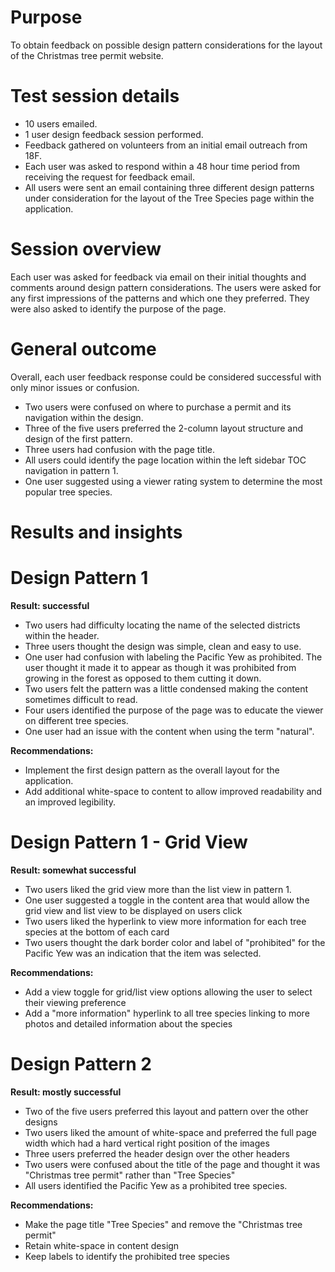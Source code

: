 # Purpose
To obtain feedback on possible design pattern considerations for the layout of the Christmas tree permit website.
 
# Test session details
* 10 users emailed.
* 1 user design feedback session performed.
* Feedback gathered on volunteers from an initial email outreach from 18F.
* Each user was asked to respond within a 48 hour time period from receiving the request for feedback email.
* All users were sent an email containing three different design patterns under consideration for the layout of the  Tree Species page within the application.

 
# Session overview
Each user was asked for feedback via email on their initial thoughts and comments around design pattern considerations.  The users were asked for any first impressions of the patterns and which one they preferred. They were also asked to identify the purpose of the page.
 
 
# General outcome
Overall, each user feedback response could be considered successful with only minor issues or confusion.
* Two users were confused on where to purchase a permit and its navigation within the design.
* Three of the five users preferred the 2-column layout structure and design of the first pattern.
* Three users had confusion with the page title.
* All users could identify the page location within the left sidebar TOC navigation in pattern 1.
* One user suggested using a viewer rating system to determine the most popular tree species.
 

# Results and insights
 

# Design Pattern 1
**Result: successful**
* Two users had difficulty locating the name of the selected districts within the header.
* Three users thought the design was simple, clean and easy to use.
* One user had confusion with labeling the Pacific Yew as prohibited. The user thought it made it to appear as though it was prohibited from growing in the forest as opposed to them cutting it down.
* Two users felt the pattern was a little condensed making the content sometimes difficult to read.
* Four users identified the purpose of the page was to educate the viewer on different tree species.
* One user had an issue with the content when using the term "natural".

**Recommendations:**

* Implement the first design pattern as the overall layout for the application.
* Add additional white-space to content to allow improved readability and an improved legibility.
 
# Design Pattern 1 - Grid View
**Result: somewhat successful**
* Two users liked the grid view more than the list view in pattern 1.
* One user suggested a toggle in the content area that would allow the grid view and list view to be displayed on users click
* Two users liked the hyperlink to view more information for each tree species at the bottom of each card
* Two users thought the dark border color and label of "prohibited" for the Pacific Yew was an indication that the item was selected.

**Recommendations:**

* Add a view toggle for grid/list view options allowing the user to select their viewing preference
* Add a "more information" hyperlink to all tree species linking to more photos and detailed information about the species
 
 
# Design Pattern 2

**Result: mostly successful**

* Two of the five users preferred this layout and pattern over the other designs
* Two users liked the amount of white-space and preferred the full page width which had a hard vertical right position of the images
* Three users preferred the header design over the other headers
* Two users were confused about the title of the page and thought it was "Christmas tree permit" rather than "Tree Species"
* All users identified the Pacific Yew as a prohibited tree species.

**Recommendations:**

* Make the page title "Tree Species" and remove the "Christmas tree permit"
* Retain white-space in content design
* Keep labels to identify the prohibited tree species
